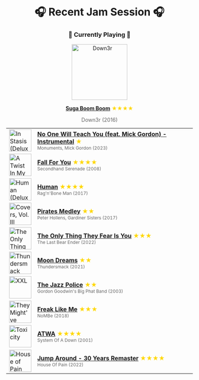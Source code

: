<div align='center'>

# 🎧 Recent Jam Session 🎧

<h3>🎵 Currently Playing 🎵</h3>

<a href="https://open.spotify.com/track/56urjuqz1NIOKhhCjQhVw0"><img src="https://i.scdn.co/image/ab67616d0000b2737a015de3b0b7d1e3bf02a926" width="150" height="150" alt="Down3r" /></a>

<b><a href="https://open.spotify.com/track/56urjuqz1NIOKhhCjQhVw0">Suga Boom Boom</a></b><span style="color: gold;"> ★★★★</span>

<span style="color: #666;">Down3r (2016)</span>

<table style='margin: 0 auto; max-width: 550px;'>
<tr>
<td width="60"><a href="https://open.spotify.com/track/1KnKMH2stL5umdkQLKQxc5"><img src="https://i.scdn.co/image/ab67616d0000b273c7cb5f07d096f3abb3bb937d" width="60" height="60" alt="In Stasis (Deluxe Edition)" /></a></td>
<td><b><a href="https://open.spotify.com/track/1KnKMH2stL5umdkQLKQxc5">No One Will Teach You (feat. Mick Gordon) - Instrumental</a></b> <span style="color: gold;"> ★</span><br><span style="font-size: 12px; color: #666;">Monuments, Mick Gordon (2023)</span></td>
</tr>
<tr>
<td width="60"><a href="https://open.spotify.com/track/0bJ7Fs6uqdILGFy8O7Stz7"><img src="https://i.scdn.co/image/ab67616d0000b2735cc5b5a10eaab8bea0206376" width="60" height="60" alt="A Twist In My Story" /></a></td>
<td><b><a href="https://open.spotify.com/track/0bJ7Fs6uqdILGFy8O7Stz7">Fall For You</a></b> <span style="color: gold;"> ★★★★</span><br><span style="font-size: 12px; color: #666;">Secondhand Serenade (2008)</span></td>
</tr>
<tr>
<td width="60"><a href="https://open.spotify.com/track/58zsLZPvfflaiIbNWoA22O"><img src="https://i.scdn.co/image/ab67616d0000b27390a788beadaad34ff684d3ec" width="60" height="60" alt="Human (Deluxe)" /></a></td>
<td><b><a href="https://open.spotify.com/track/58zsLZPvfflaiIbNWoA22O">Human</a></b> <span style="color: gold;"> ★★★★</span><br><span style="font-size: 12px; color: #666;">Rag'n'Bone Man (2017)</span></td>
</tr>
<tr>
<td width="60"><a href="https://open.spotify.com/track/693bMFOSAQxhzWXuia1N11"><img src="https://i.scdn.co/image/ab67616d0000b27346c74c22d018aebb237eb464" width="60" height="60" alt="Covers, Vol. III" /></a></td>
<td><b><a href="https://open.spotify.com/track/693bMFOSAQxhzWXuia1N11">Pirates Medley</a></b> <span style="color: gold;"> ★★</span><br><span style="font-size: 12px; color: #666;">Peter Hollens, Gardiner Sisters (2017)</span></td>
</tr>
<tr>
<td width="60"><a href="https://open.spotify.com/track/0qb88piRhrignxmuVJssLG"><img src="https://i.scdn.co/image/ab67616d0000b2731ccecd0493c3cb25b703e50d" width="60" height="60" alt="The Only Thing They Fear Is You" /></a></td>
<td><b><a href="https://open.spotify.com/track/0qb88piRhrignxmuVJssLG">The Only Thing They Fear Is You</a></b> <span style="color: gold;"> ★★★</span><br><span style="font-size: 12px; color: #666;">The Last Bear Ender (2022)</span></td>
</tr>
<tr>
<td width="60"><a href="https://open.spotify.com/track/2YjyraHHtDjveUNTSypXd3"><img src="https://i.scdn.co/image/ab67616d0000b273067add23982ece80ca70a93f" width="60" height="60" alt="Thundersmack" /></a></td>
<td><b><a href="https://open.spotify.com/track/2YjyraHHtDjveUNTSypXd3">Moon Dreams</a></b> <span style="color: gold;"> ★★</span><br><span style="font-size: 12px; color: #666;">Thundersmack (2021)</span></td>
</tr>
<tr>
<td width="60"><a href="https://open.spotify.com/track/48ebD1GIO56qH8nYBLWQna"><img src="https://i.scdn.co/image/ab67616d0000b273aaecbc943b8593a1233b98c5" width="60" height="60" alt="XXL" /></a></td>
<td><b><a href="https://open.spotify.com/track/48ebD1GIO56qH8nYBLWQna">The Jazz Police</a></b> <span style="color: gold;"> ★★</span><br><span style="font-size: 12px; color: #666;">Gordon Goodwin's Big Phat Band (2003)</span></td>
</tr>
<tr>
<td width="60"><a href="https://open.spotify.com/track/6ruM3vVChkDA165VFgidhF"><img src="https://i.scdn.co/image/ab67616d0000b273accbd57b7a31bd9340723327" width="60" height="60" alt="They Might've Even Loved Me" /></a></td>
<td><b><a href="https://open.spotify.com/track/6ruM3vVChkDA165VFgidhF">Freak Like Me</a></b> <span style="color: gold;"> ★★★</span><br><span style="font-size: 12px; color: #666;">NoMBe (2018)</span></td>
</tr>
<tr>
<td width="60"><a href="https://open.spotify.com/track/6gCVA6ja6g0foIsWv0RuSZ"><img src="https://i.scdn.co/image/ab67616d0000b27307bc7d2a745636c356b4d0aa" width="60" height="60" alt="Toxicity" /></a></td>
<td><b><a href="https://open.spotify.com/track/6gCVA6ja6g0foIsWv0RuSZ">ATWA</a></b> <span style="color: gold;"> ★★★★</span><br><span style="font-size: 12px; color: #666;">System Of A Down (2001)</span></td>
</tr>
<tr>
<td width="60"><a href="https://open.spotify.com/track/7L93GESzq43UkKUt5FsOCq"><img src="https://i.scdn.co/image/ab67616d0000b27379606c79fde418c0bc458abb" width="60" height="60" alt="House of Pain (Fine Malt Lyrics) [30 Years] [Deluxe Edition]" /></a></td>
<td><b><a href="https://open.spotify.com/track/7L93GESzq43UkKUt5FsOCq">Jump Around - 30 Years Remaster</a></b> <span style="color: gold;"> ★★★★</span><br><span style="font-size: 12px; color: #666;">House Of Pain (2022)</span></td>
</tr>
</table>
</div>

